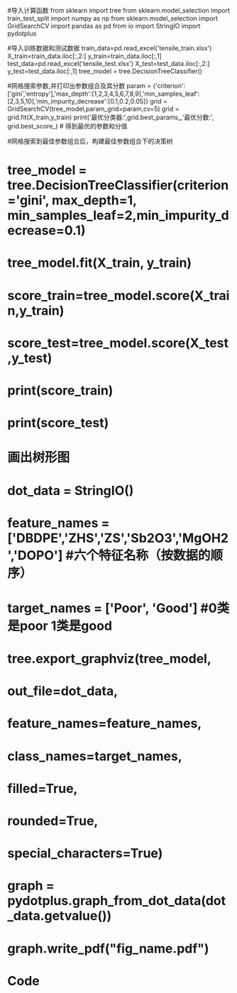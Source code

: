 #导入计算函数
from sklearn import tree
from sklearn.model_selection import train_test_split
import numpy as np
from sklearn.model_selection import GridSearchCV
import pandas as pd
from io import StringIO
import pydotplus

#导入训练数据和测试数据
train_data=pd.read_excel('tensile_train.xlsx')
X_train=train_data.iloc[:,2:]
y_train=train_data.iloc[:,1]
test_data=pd.read_excel('tensile_test.xlsx')
X_test=test_data.iloc[:,2:]
y_test=test_data.iloc[:,1]
tree_model = tree.DecisionTreeClassifier()

#网格搜索参数,并打印出参数组合及其分数
param = {'criterion':['gini','entropy'],'max_depth':[1,2,3,4,5,6,7,8,9],'min_samples_leaf':[2,3,5,10],'min_impurity_decrease':[0.1,0.2,0.05]}
grid = GridSearchCV(tree_model,param_grid=param,cv=5)
grid = grid.fit(X_train,y_train)
print('最优分类器:',grid.best_params_,'最优分数:', grid.best_score_)  # 得到最优的参数和分值

#网格搜索到最佳参数组合后，构建最佳参数组合下的决策树
# tree_model = tree.DecisionTreeClassifier(criterion='gini', max_depth=1,  min_samples_leaf=2,min_impurity_decrease=0.1)
# tree_model.fit(X_train, y_train)
# score_train=tree_model.score(X_train,y_train)
# score_test=tree_model.score(X_test,y_test)
# print(score_train)
# print(score_test)


# 画出树形图
# dot_data = StringIO()
# feature_names = ['DBDPE','ZHS','ZS','Sb2O3','MgOH2','DOPO']  #六个特征名称（按数据的顺序）
# target_names = ['Poor', 'Good']  #0类是poor 1类是good
# tree.export_graphviz(tree_model,
#                      out_file=dot_data,
#                      feature_names=feature_names,
#                      class_names=target_names,
#                      filled=True,
#                      rounded=True,
#                      special_characters=True)
# graph = pydotplus.graph_from_dot_data(dot_data.getvalue())
# graph.write_pdf("fig_name.pdf")

# Code
